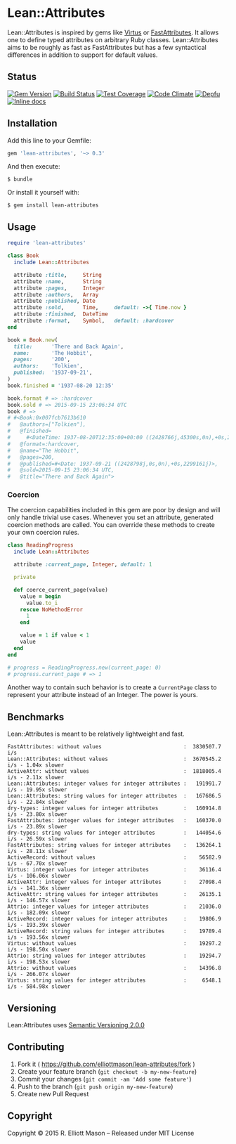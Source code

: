 # Lean::Attributes

Lean::Attributes is inspired by gems like [Virtus](https://github.com/solnic/virtus) or [FastAttributes](https://github.com/applift/fast_attributes). It allows one to define typed attributes on arbitrary Ruby classes. Lean::Attributes aims to be roughly as fast as FastAttributes but has a few syntactical differences in addition to support for default values.

## Status

[![Gem Version](https://badge.fury.io/rb/lean-attributes.svg)](https://badge.fury.io/rb/lean-attributes)
[![Build Status](https://travis-ci.org/elliottmason/lean-attributes.svg)](https://travis-ci.org/elliottmason/lean-attributes)
[![Test Coverage](https://codeclimate.com/github/elliottmason/lean-attributes/badges/coverage.svg)](https://codeclimate.com/github/elliottmason/lean-attributes/coverage)
[![Code Climate](https://codeclimate.com/github/elliottmason/lean-attributes/badges/gpa.svg)](https://codeclimate.com/github/elliottmason/lean-attributes)
[![Depfu](https://badges.depfu.com/badges/67f305b49f8ef9c6cb2562bf358c7022/overview.svg)](https://depfu.com/github/elliottmason/lean-attributes?project_id=8302)
[![Inline docs](https://inch-ci.org/github/elliottmason/lean-attributes.svg?branch=master)](https://inch-ci.org/github/elliottmason/lean-attributes)

## Installation

Add this line to your Gemfile:

```ruby
gem 'lean-attributes', '~> 0.3'
```

And then execute:

    $ bundle

Or install it yourself with:

    $ gem install lean-attributes

## Usage

```ruby
require 'lean-attributes'

class Book
  include Lean::Attributes

  attribute :title,     String
  attribute :name,      String
  attribute :pages,     Integer
  attribute :authors,   Array
  attribute :published, Date
  attribute :sold,      Time,     default: ->{ Time.now }
  attribute :finished,  DateTime
  attribute :format,    Symbol,   default: :hardcover
end

book = Book.new(
  title:      'There and Back Again',
  name:       'The Hobbit',
  pages:      '200',
  authors:    'Tolkien',
  published:  '1937-09-21',
)
book.finished = '1937-08-20 12:35'

book.format # => :hardcover
book.sold # => 2015-09-15 23:06:34 UTC
book # =>
# #<Book:0x007fcb7613b610
#   @authors=["Tolkien"],
#   @finished=
#     #<DateTime: 1937-08-20T12:35:00+00:00 ((2428766j,45300s,0n),+0s,2299161j)>,
#   @format=:hardcover,
#   @name="The Hobbit",
#   @pages=200,
#   @published=#<Date: 1937-09-21 ((2428798j,0s,0n),+0s,2299161j)>,
#   @sold=2015-09-15 23:06:34 UTC,
#   @title="There and Back Again">
```

### Coercion

The coercion capabilities included in this gem are poor by design and will only handle trivial use cases. Whenever you set an attribute, generated coercion methods are called. You can override these methods to create your own coercion rules.

```ruby
class ReadingProgress
  include Lean::Attributes

  attribute :current_page, Integer, default: 1

  private

  def coerce_current_page(value)
    value = begin
      value.to_i
    rescue NoMethodError
      1
    end

    value = 1 if value < 1
    value
  end
end

# progress = ReadingProgress.new(current_page: 0)
# progress.current_page # => 1
```

Another way to contain such behavior is to create a `CurrentPage` class to represent your attribute instead of an Integer. The power is yours.

## Benchmarks

Lean::Attributes is meant to be relatively lightweight and fast.

```
FastAttributes: without values                          :  3830507.7 i/s
Lean::Attributes: without values                        :  3670545.2 i/s - 1.04x slower
ActiveAttr: without values                              :  1818005.4 i/s - 2.11x slower
Lean::Attributes: integer values for integer attributes :   191991.7 i/s - 19.95x slower
Lean::Attributes: string values for integer attributes  :   167686.5 i/s - 22.84x slower
dry-types: integer values for integer attributes        :   160914.8 i/s - 23.80x slower
FastAttributes: integer values for integer attributes   :   160370.0 i/s - 23.89x slower
dry-types: string values for integer attributes         :   144054.6 i/s - 26.59x slower
FastAttributes: string values for integer attributes    :   136264.1 i/s - 28.11x slower
ActiveRecord: without values                            :    56582.9 i/s - 67.70x slower
Virtus: integer values for integer attributes           :    36116.4 i/s - 106.06x slower
ActiveAttr: integer values for integer attributes       :    27098.4 i/s - 141.36x slower
ActiveAttr: string values for integer attributes        :    26135.1 i/s - 146.57x slower
Attrio: integer values for integer attributes           :    21036.0 i/s - 182.09x slower
ActiveRecord: integer values for integer attributes     :    19806.9 i/s - 193.39x slower
ActiveRecord: string values for integer attributes      :    19789.4 i/s - 193.56x slower
Virtus: without values                                  :    19297.2 i/s - 198.50x slower
Attrio: string values for integer attributes            :    19294.7 i/s - 198.53x slower
Attrio: without values                                  :    14396.8 i/s - 266.07x slower
Virtus: string values for integer attributes            :     6548.1 i/s - 584.98x slower
```

## Versioning

Lean:Attributes uses [Semantic Versioning 2.0.0](http://semver.org)

## Contributing

1. Fork it ( https://github.com/elliottmason/lean-attributes/fork )
2. Create your feature branch (`git checkout -b my-new-feature`)
3. Commit your changes (`git commit -am 'Add some feature'`)
4. Push to the branch (`git push origin my-new-feature`)
5. Create new Pull Request

## Copyright

Copyright © 2015 R. Elliott Mason – Released under MIT License
